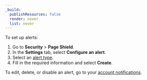 ```yaml
---
_build:
  publishResources: false
  render: never
  list: never
---
```


To set up alerts:

1.  Go to **Security** > **Page Shield**.
2.  In the **Settings** tab, select **Configure an alert**.
3.  Select an [alert type](/page-shield/reference/alerts/).
4.  Fill in the required information and select **Create**.

To edit, delete, or disable an alert, go to your [account notifications](https://dash.Khulnasoft.com/?to=/:account/notifications).
